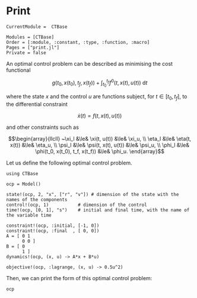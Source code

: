 # Print

```@meta
CurrentModule =  CTBase
```

```@autodocs
Modules = [CTBase]
Order = [:module, :constant, :type, :function, :macro]
Pages = ["print.jl"]
Private = false
```

An optimal control problem can be described as minimising the cost functional

```math
g(t_0, x(t_0), t_f, x(t_f)) + \int_{t_0}^{t_f} f^{0}(t, x(t), u(t))~\mathrm{d}t
```

where the state $x$ and the control $u$ are functions subject, for $t \in [t_0, t_f]$,
to the differential constraint

```math
   \dot{x}(t) = f(t, x(t), u(t))
```

and other constraints such as

```math
\begin{array}{llcll}
~\xi_l  &\le& \xi(t, u(t))        &\le& \xi_u, \\
\eta_l &\le& \eta(t, x(t))       &\le& \eta_u, \\
\psi_l &\le& \psi(t, x(t), u(t)) &\le& \psi_u, \\
\phi_l &\le& \phi(t_0, x(t_0), t_f, x(t_f)) &\le& \phi_u.
\end{array}
```

Let us define the following optimal control problem.

```@example main
using CTBase

ocp = Model()

state!(ocp, 2, "x", ["r", "v"]) # dimension of the state with the names of the components
control!(ocp, 1)           # dimension of the control
time!(ocp, [0, 1], "s")    # initial and final time, with the name of the variable time

constraint!(ocp, :initial, [-1, 0])
constraint!(ocp, :final  , [ 0, 0])
A = [ 0 1
      0 0 ]
B = [ 0
      1 ]
dynamics!(ocp, (x, u) -> A*x + B*u)

objective!(ocp, :lagrange, (x, u) -> 0.5u^2)
```

Then, we can print the form of this optimal control problem:

```@example main
ocp
```
